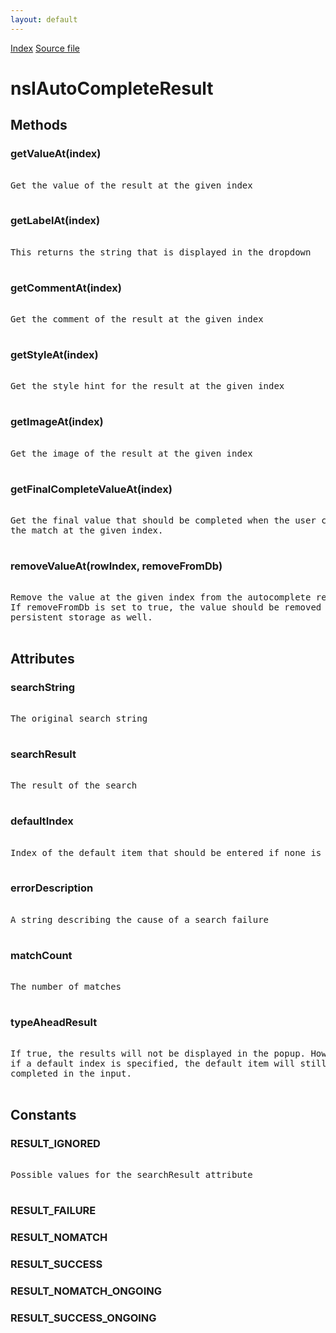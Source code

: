 ```yaml
---
layout: default
---
```

<div id='links'><a href="../index.html">Index</a>
<a href="http://dxr.mozilla.org/mozilla-central/source/toolkit/components/autocomplete/nsIAutoCompleteResult.idl">Source file</a>
</div>

# nsIAutoCompleteResult #

## Methods ##

### getValueAt(index) ###
<pre>  
Get the value of the result at the given index  
  
</pre>
### getLabelAt(index) ###
<pre>  
This returns the string that is displayed in the dropdown  
  
</pre>
### getCommentAt(index) ###
<pre>  
Get the comment of the result at the given index  
  
</pre>
### getStyleAt(index) ###
<pre>  
Get the style hint for the result at the given index  
  
</pre>
### getImageAt(index) ###
<pre>  
Get the image of the result at the given index  
  
</pre>
### getFinalCompleteValueAt(index) ###
<pre>  
Get the final value that should be completed when the user confirms  
the match at the given index.  
  
</pre>
### removeValueAt(rowIndex, removeFromDb) ###
<pre>  
Remove the value at the given index from the autocomplete results.  
If removeFromDb is set to true, the value should be removed from  
persistent storage as well.  
  
</pre>
## Attributes ##

### searchString ###
<pre>  
The original search string  
  
</pre>
### searchResult ###
<pre>  
The result of the search  
  
</pre>
### defaultIndex ###
<pre>  
Index of the default item that should be entered if none is selected  
  
</pre>
### errorDescription ###
<pre>  
A string describing the cause of a search failure  
  
</pre>
### matchCount ###
<pre>  
The number of matches  
  
</pre>
### typeAheadResult ###
<pre>  
If true, the results will not be displayed in the popup. However,  
if a default index is specified, the default item will still be  
completed in the input.  
  
</pre>
## Constants ##

### RESULT_IGNORED ###
<pre>  
Possible values for the searchResult attribute  
  
</pre>
### RESULT_FAILURE ###

### RESULT_NOMATCH ###

### RESULT_SUCCESS ###

### RESULT_NOMATCH_ONGOING ###

### RESULT_SUCCESS_ONGOING ###
